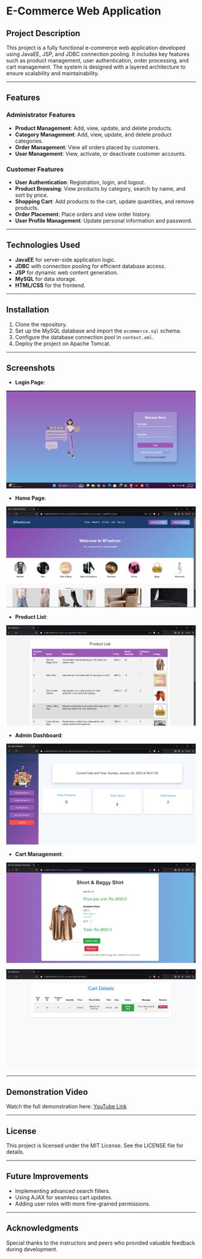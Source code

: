 # E-Commerce Web Application

## Project Description
This project is a fully functional e-commerce web application developed using JavaEE, JSP, and JDBC connection pooling. It includes key features such as product management, user authentication, order processing, and cart management. The system is designed with a layered architecture to ensure scalability and maintainability.

---

## Features

### Administrator Features
- **Product Management**: Add, view, update, and delete products.
- **Category Management**: Add, view, update, and delete product categories.
- **Order Management**: View all orders placed by customers.
- **User Management**: View, activate, or deactivate customer accounts.

### Customer Features
- **User Authentication**: Registration, login, and logout.
- **Product Browsing**: View products by category, search by name, and sort by price.
- **Shopping Cart**: Add products to the cart, update quantities, and remove products.
- **Order Placement**: Place orders and view order history.
- **User Profile Management**: Update personal information and password.

---

## Technologies Used
- **JavaEE** for server-side application logic.
- **JDBC** with connection pooling for efficient database access.
- **JSP** for dynamic web content generation.
- **MySQL** for data storage.
- **HTML/CSS** for the frontend.

---

## Installation
1. Clone the repository.
2. Set up the MySQL database and import the `ecommerce.sql` schema.
3. Configure the database connection pool in `context.xml`.
4. Deploy the project on Apache Tomcat.

---

## Screenshots
- **Login Page**:

![Login Page](src/main/webapp/screenshots/login.png)

- **Home Page**:

![Home Page](src/main/webapp/screenshots/img.png)

- **Product List**:

![Product List](src/main/webapp/screenshots/img_1.png)

- **Admin Dashboard**:

![Admin Dashboard](src/main/webapp/screenshots/img_2.png)

- **Cart Management**:

![Cart Management](src/main/webapp/screenshots/img_3.png)

![Cart Management](src/main/webapp/screenshots/img_4.png)

---

## Demonstration Video
Watch the full demonstration here: [YouTube Link](https://youtu.be/Ybc35mQjU1k?si=zhl9wnzRfii9IhZu)

---

## License
This project is licensed under the MIT License. See the LICENSE file for details.

---


## Future Improvements
- Implementing advanced search filters.
- Using AJAX for seamless cart updates.
- Adding user roles with more fine-grained permissions.

---

## Acknowledgments
Special thanks to the instructors and peers who provided valuable feedback during development.
